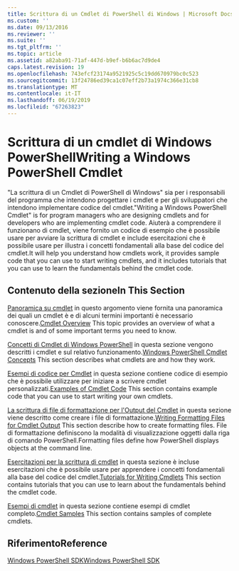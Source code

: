 ```yaml
---
title: Scrittura di un Cmdlet di PowerShell di Windows | Microsoft Docs
ms.custom: ''
ms.date: 09/13/2016
ms.reviewer: ''
ms.suite: ''
ms.tgt_pltfrm: ''
ms.topic: article
ms.assetid: a82aba91-71af-447d-b9ef-b6b6ac7d9de4
caps.latest.revision: 19
ms.openlocfilehash: 743efcf23174a9521925c5c19dd670979bc0c523
ms.sourcegitcommit: 13f24786ed39ca1c07eff2b73a1974c366e31cb8
ms.translationtype: MT
ms.contentlocale: it-IT
ms.lasthandoff: 06/19/2019
ms.locfileid: "67263823"
---
```

# <a name="writing-a-windows-powershell-cmdlet"></a><span data-ttu-id="2d61b-102">Scrittura di un cmdlet di Windows PowerShell</span><span class="sxs-lookup"><span data-stu-id="2d61b-102">Writing a Windows PowerShell Cmdlet</span></span>

<span data-ttu-id="2d61b-103">"La scrittura di un Cmdlet di PowerShell di Windows" sia per i responsabili del programma che intendono progettare i cmdlet e per gli sviluppatori che intendono implementare codice del cmdlet.</span><span class="sxs-lookup"><span data-stu-id="2d61b-103">"Writing a Windows PowerShell Cmdlet" is for program managers who are designing cmdlets and for developers who are implementing cmdlet code.</span></span> <span data-ttu-id="2d61b-104">Aiuterà a comprendere il funzionano di cmdlet, viene fornito un codice di esempio che è possibile usare per avviare la scrittura di cmdlet e include esercitazioni che è possibile usare per illustra i concetti fondamentali alla base del codice del cmdlet.</span><span class="sxs-lookup"><span data-stu-id="2d61b-104">It will help you understand how cmdlets work, it provides sample code that you can use to start writing cmdlets, and it includes tutorials that you can use to learn the fundamentals behind the cmdlet code.</span></span>

## <a name="in-this-section"></a><span data-ttu-id="2d61b-105">Contenuto della sezione</span><span class="sxs-lookup"><span data-stu-id="2d61b-105">In This Section</span></span>

<span data-ttu-id="2d61b-106">[Panoramica su cmdlet](./cmdlet-overview.md) in questo argomento viene fornita una panoramica dei quali un cmdlet è e di alcuni termini importanti è necessario conoscere.</span><span class="sxs-lookup"><span data-stu-id="2d61b-106">[Cmdlet Overview](./cmdlet-overview.md) This topic provides an overview of what a cmdlet is and of some important terms you need to know.</span></span>

<span data-ttu-id="2d61b-107">[Concetti di Cmdlet di Windows PowerShell](./windows-powershell-cmdlet-concepts.md) in questa sezione vengono descritti i cmdlet e sul relativo funzionamento.</span><span class="sxs-lookup"><span data-stu-id="2d61b-107">[Windows PowerShell Cmdlet Concepts](./windows-powershell-cmdlet-concepts.md) This section describes what cmdlets are and how they work.</span></span>

<span data-ttu-id="2d61b-108">[Esempi di codice per Cmdlet](./examples-of-cmdlet-code.md) in questa sezione contiene codice di esempio che è possibile utilizzare per iniziare a scrivere cmdlet personalizzati.</span><span class="sxs-lookup"><span data-stu-id="2d61b-108">[Examples of Cmdlet Code](./examples-of-cmdlet-code.md) This section contains example code that you can use to start writing your own cmdlets.</span></span>

<span data-ttu-id="2d61b-109">[La scrittura di file di formattazione per l'Output del Cmdlet](../format/writing-a-powershell-formatting-file.md) in questa sezione viene descritto come creare i file di formattazione.</span><span class="sxs-lookup"><span data-stu-id="2d61b-109">[Writing Formatting Files for Cmdlet Output](../format/writing-a-powershell-formatting-file.md) This section describe how to create formatting files.</span></span> <span data-ttu-id="2d61b-110">File di formattazione definiscono la modalità di visualizzazione oggetti dalla riga di comando PowerShell.</span><span class="sxs-lookup"><span data-stu-id="2d61b-110">Formatting files define how PowerShell displays objects at the command line.</span></span>

<span data-ttu-id="2d61b-111">[Esercitazioni per la scrittura di cmdlet](./tutorials-for-writing-cmdlets.md) in questa sezione è incluse esercitazioni che è possibile usare per apprendere i concetti fondamentali alla base del codice del cmdlet.</span><span class="sxs-lookup"><span data-stu-id="2d61b-111">[Tutorials for Writing Cmdlets](./tutorials-for-writing-cmdlets.md) This section contains tutorials that you can use to learn about the fundamentals behind the cmdlet code.</span></span>

<span data-ttu-id="2d61b-112">[Esempi di cmdlet](./cmdlet-samples.md) in questa sezione contiene esempi di cmdlet completo.</span><span class="sxs-lookup"><span data-stu-id="2d61b-112">[Cmdlet Samples](./cmdlet-samples.md) This section contains samples of complete cmdlets.</span></span>

## <a name="reference"></a><span data-ttu-id="2d61b-113">Riferimento</span><span class="sxs-lookup"><span data-stu-id="2d61b-113">Reference</span></span>

[<span data-ttu-id="2d61b-114">Windows PowerShell SDK</span><span class="sxs-lookup"><span data-stu-id="2d61b-114">Windows PowerShell SDK</span></span>](../windows-powershell-reference.md)
